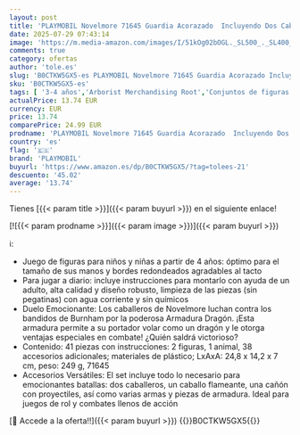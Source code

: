 ```yaml
---
layout: post
title: 'PLAYMOBIL Novelmore 71645 Guardia Acorazado  Incluyendo Dos Caballeros  un Caballo y valiosa Armadura  Juguetes llenos de acción para niños y niñas a Partir de 4 años'
date: 2025-07-29 07:43:14
image: 'https://m.media-amazon.com/images/I/51kOg02bOGL._SL500_._SL400_.jpg'
comments: true
category: ofertas
author: 'tole.es'
slug: 'B0CTKW5GX5-es PLAYMOBIL Novelmore 71645 Guardia Acorazado Incluyendo Dos...'
sku: 'B0CTKW5GX5-es'
tags: [ '3-4 años','Arborist Merchandising Root','Conjuntos de figuras de juguete','Juguetes','Juguetes y juegos','Muñecos y figuras','Self Service','Special Features Stores','Top brands in Toys','b6d17eda-2c26-45ed-a098-453a9f96e839_0','b6d17eda-2c26-45ed-a098-453a9f96e839_1801','b6d17eda-2c26-45ed-a098-453a9f96e839_6301','playmobil','🇪🇸', ]
actualPrice: 13.74 EUR
currency: EUR
price: 13.74
comparePrice: 24.99 EUR
prodname: 'PLAYMOBIL Novelmore 71645 Guardia Acorazado  Incluyendo Dos Caballeros  un Caballo y valiosa Armadura  Juguetes llenos de acción para niños y niñas a Partir de 4 años'
country: 'es'
flag: '🇪🇸'
brand: 'PLAYMOBIL'
buyurl: 'https://www.amazon.es/dp/B0CTKW5GX5/?tag=tolees-21'
descuento: '45.02'
average: '13.74'
---
```


Tienes [{{< param title >}}]({{< param buyurl >}}) en el siguiente enlace!

[![{{< param prodname >}}]({{< param image >}})]({{< param buyurl >}})

ℹ️:

- Juego de figuras para niños y niñas a partir de 4 años: óptimo para el tamaño de sus manos y bordes redondeados agradables al tacto
- Para jugar a diario: incluye instrucciones para montarlo con ayuda de un adulto, alta calidad y diseño robusto, limpieza de las piezas (sin pegatinas) con agua corriente y sin químicos
- Duelo Emocionante: Los caballeros de Novelmore luchan contra los bandidos de Burnham por la poderosa Armadura Dragón. ¡Esta armadura permite a su portador volar como un dragón y le otorga ventajas especiales en combate! ¿Quién saldrá victorioso?
- Contenido: 41 piezas con instrucciones: 2 figuras, 1 animal, 38 accesorios adicionales; materiales de plástico; LxAxA: 24,8 x 14,2 x 7 cm, peso: 249 g, 71645
- Accesorios Versátiles: El set incluye todo lo necesario para emocionantes batallas: dos caballeros, un caballo flameante, una cañón con proyectiles, así como varias armas y piezas de armadura. Ideal para juegos de rol y combates llenos de acción

[🛒 Accede a la oferta!!]({{< param buyurl >}})
{{<world>}}B0CTKW5GX5{{</world>}}
